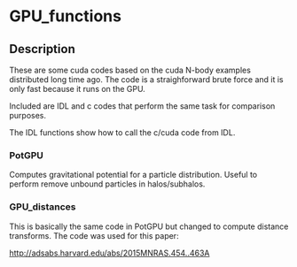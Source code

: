 # GPU_functions

## Description

These are some cuda codes based on the cuda N-body examples distributed long time ago. The code is a straighforward brute force and it is only fast because it runs on the GPU.

Included are IDL and c codes that perform the same task for comparison purposes.

The IDL functions show how to call the c/cuda code from IDL.

### PotGPU

Computes gravitational potential for a particle distribution. Useful to perform remove unbound particles in halos/subhalos.

### GPU_distances

This is basically the same code in PotGPU but changed to compute distance transforms. The code was used for this paper: 

http://adsabs.harvard.edu/abs/2015MNRAS.454..463A

